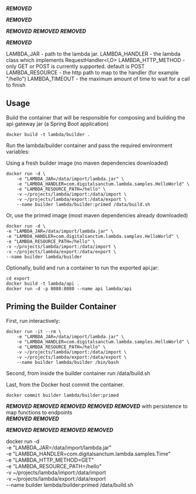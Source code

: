 
***REMOVED***

***REMOVED***

***REMOVED***
***REMOVED***
***REMOVED***

***REMOVED***

LAMBDA_JAR - path to the lambda jar.
LAMBDA_HANDLER - the lambda class which implements RequestHandler<I,O>
LAMBDA_HTTP_METHOD - only GET or POST is currently supported. default is POST
LAMBDA_RESOURCE - the http path to map to the handler (for example "/hello")
LAMBDA_TIMEOUT - the maximum amount of time to wait for a call to finish


## Usage

Build the container that will be responsible for composing and building the api gateway jar (a Spring Boot application)

    docker build -t lambda/builder .

Run the lambda/builder container and pass the required environment variables:

Using a fresh builder image (no maven dependencies downloaded)

    docker run -d \
        -e "LAMBDA_JAR=/data/import/lambda.jar" \
        -e "LAMBDA_HANDLER=com.digitalsanctum.lambda.samples.HelloWorld" \
        -e "LAMBDA_RESOURCE_PATH=/hello" \
        -v ~/projects/lambda/import:/data/import \
        -v ~/projects/lambda/export:/data/export \
        --name builder lambda/builder:primed /data/build.sh

Or, use the primed image (most maven dependencies already downloaded)

    docker run -d \
    -e "LAMBDA_JAR=/data/import/lambda.jar" \
    -e "LAMBDA_HANDLER=com.digitalsanctum.lambda.samples.HelloWorld" \
    -e "LAMBDA_RESOURCE_PATH=/hello" \
    -v ~/projects/lambda/import:/data/import \
    -v ~/projects/lambda/export:/data/export \
    --name builder lambda/builder


Optionally, build and run a container to run the exported api.jar:

    cd export
    docker build -t lambda/api .
    docker run -d -p 8080:8080 --name api lambda/api


## Priming the Builder Container

First, run interactively:

    docker run -it --rm \
        -e "LAMBDA_JAR=/data/import/lambda.jar" \
        -e "LAMBDA_HANDLER=com.digitalsanctum.lambda.samples.HelloWorld" \
        -e "LAMBDA_RESOURCE_PATH=/hello" \
        -v ~/projects/lambda/import:/data/import \
        -v ~/projects/lambda/export:/data/export \
        --name builder lambda/builder /bin/bash

Second, from inside the builder container run /data/build.sh

Last, from the Docker host commit the container.

    docker commit builder lambda/builder:primed



***REMOVED***
***REMOVED***
***REMOVED***
***REMOVED***
***REMOVED*** with persistence to map functions to endpoints    
***REMOVED***
***REMOVED***

***REMOVED***
***REMOVED***
***REMOVED***
***REMOVED***


docker run -d \
        -e "LAMBDA_JAR=/data/import/lambda.jar" \
        -e "LAMBDA_HANDLER=com.digitalsanctum.lambda.samples.Time" \
        -e "LAMBDA_HTTP_METHOD=GET" \
        -e "LAMBDA_RESOURCE_PATH=/hello" \
        -v ~/projects/lambda/import:/data/import \
        -v ~/projects/lambda/export:/data/export \
        --name builder lambda/builder:primed /data/build.sh

